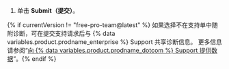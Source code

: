 1. 单击 **Submit（提交）**。

{% if currentVersion != "free-pro-team@latest" %}
如果选择不在支持单中随附诊断，可在提交支持请求后与 {% data variables.product.prodname_enterprise %} Support 共享诊断信息。 更多信息请参阅“[向 {% data variables.product.prodname_dotcom %} Support 提供数据](/enterprise/admin/guides/enterprise-support/providing-data-to-github-support)”。{% endif %}

